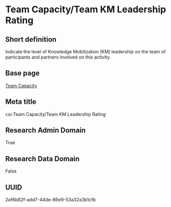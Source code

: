 # Team Capacity/Team KM Leadership Rating
## Short definition
Indicate the level of Knowledge Mobilization (KM) leadership on the team of participants and partners involved on this activity.
## Base page
[Team Capacity](https://github.com/EuroCRIS/CASRAI-Dictionairies/blob/main/Objects/Team%20Capacity.md)
## Meta title
csr:Team Capacity/Team KM Leadership Rating
## Research Admin Domain
True
## Research Data Domain
False
## UUID
2af6b82f-add7-44de-86e9-53a32a3b1cfb
